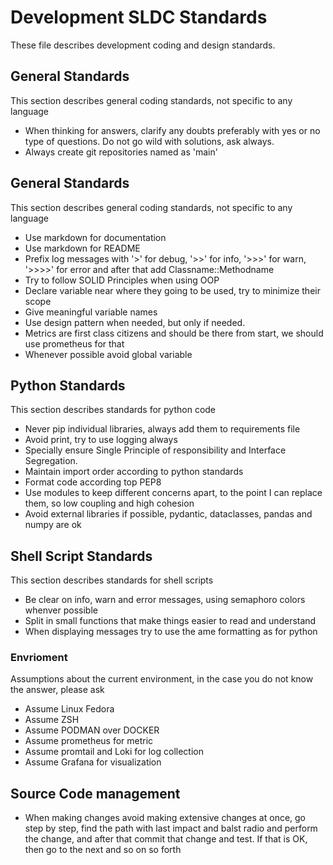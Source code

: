 # Development SLDC Standards
These file describes development coding and design standards.

## General Standards
This section describes general coding standards, not specific to any language
* When thinking for answers, clarify any doubts preferably with yes or no type of questions. Do not go wild with solutions, ask always.
* Always create git repositories named as 'main'

## General Standards
This section describes general coding standards, not specific to any language

* Use markdown for documentation
* Use markdown for README
* Prefix log messages with '>' for debug, '>>' for info, '>>>' for warn, '>>>>' for error and after that add Classname::Methodname
* Try to follow SOLID Principles when using OOP
* Declare variable near where they going to be used, try to minimize their scope
* Give meaningful variable names
* Use design pattern when needed, but only if needed.
* Metrics are first class citizens and should be there from start, we should use prometheus for that
* Whenever possible avoid global variable

## Python Standards
This section describes standards for python code

* Never pip individual libraries, always add them to requirements file
* Avoid print, try to use logging always
* Specially ensure Single Principle of responsibility and Interface Segregation.
* Maintain import order according to python standards
* Format code according top PEP8
* Use modules to keep different concerns apart, to the point I can replace them, so low coupling and high cohesion
* Avoid external libraries if possible, pydantic, dataclasses, pandas and numpy are ok

## Shell Script Standards
This section describes standards for shell scripts

* Be clear on info, warn and error messages, using semaphoro colors whenver possible
* Split in small functions that make things easier to read and understand
* When displaying messages try to use the ame formatting as for python

### Envrioment
Assumptions about the current environment, in the case you do not know the answer, please ask

* Assume Linux Fedora
* Assume ZSH
* Assume PODMAN over DOCKER
* Assume prometheus for metric
* Assume promtail and Loki for log collection
* Assume Grafana for visualization


## Source Code management
* When making changes avoid making extensive changes at once, go step by step, find the path with last impact and balst radio and perform the change, and after that commit that change and test. If that is OK, then go to the next and so on so forth
